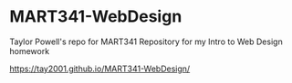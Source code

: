 # MART341-WebDesign
Taylor Powell's repo for MART341
Repository for my Intro to Web Design homework

https://tay2001.github.io/MART341-WebDesign/
